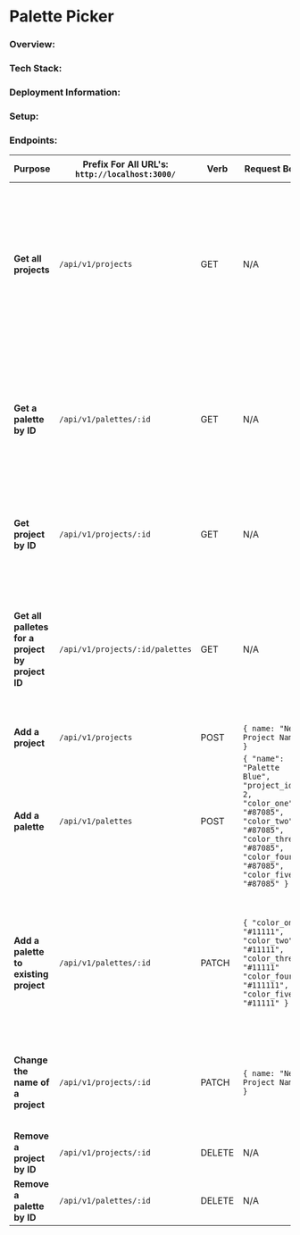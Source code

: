 # Palette Picker 

### Overview:

### Tech Stack:

### Deployment Information: 

### Setup:

### Endpoints:

|  **Purpose** 	| **Prefix For All URL's: `http://localhost:3000/`**  	| **Verb**  	| **Request Body**  	|   **Sample Success Response** |
|---	|---	|---	|---	|---	|
|   **Get all projects**	|  `/api/v1/projects` 	| GET  	|   N/A	|  ```[{ "id": 2,"name": "Project Two", "created_at": "2020-02-04T20:59:00.114Z", "updated_at": "2020-02-04T20:59:00.114Z" }, { "id": 1, "name": "Project One", "created_at": "2020-02-04T20:12:20.932Z", "updated_at": "2020-02-04T20:12:20.932Z" },  ...]``` 	|
|   **Get a palette by ID**	|   `/api/v1/palettes/:id`	|  GET	|  N/A 	| ```{ "colors": [ "#11111", "#11111", "#11111", "#111111", "#11111" ], "id": 1, "name": "GOOD NAME", "project_id": 1, "created_at": "2020-02-04T20:12:20.944Z" "updated_at": "2020-02-04T20:12:20.944Z" } ``` 	|
|  **Get project by ID** 	|  `/api/v1/projects/:id` 	|  GET 	|  N/A 	| ```{ "id": 1, "name": "Project One", "created_at": "2020-02-04T20:12:20.932Z", "updated_at": "2020-02-04T20:12:20.932Z" }``` 	|
|   **Get all palletes for a project by project ID**	| `/api/v1/projects/:id/palettes`  	|  GET 	| N/A  	| ```[{ "colors": [ "#11111", "#11111", "#11111", "#111111", "#11111" ], "id": 1, "name": "GOOD NAME", "project_id": 1, "created_at": "2020-02-04T20:12:20.944Z", "updated_at": "2020-02-04T20:12:20.944Z" } ...]```  	|
|  **Add a project** 	|  `/api/v1/projects` 	|  POST 	|  ```{ name: "New Project Name" }``` 	|   ```{ id: 12 }```	|
|  **Add a palette** 	|  `/api/v1/palettes` 	|  POST 	| ```{ "name": "Palette Blue", "project_id": 2, "color_one": "#87085", "color_two": "#87085", "color_three": "#87085", "color_four": "#87085", "color_five": "#87085" }```  	| ```{ id: 7 }```  	|
|  **Add a palette to existing project** 	|   `/api/v1/palettes/:id`	|  PATCH 	| ```{ "color_one": "#11111", "color_two": "#11111", "color_three": "#11111" "color_four": "#111111", "color_five": "#11111" }```  	| ```{ "colors": [ "#11111", "#11111", "#11111", "#111111", "#11111" ], "id": 7, "name": "Palette Blue", "project_id": 2, "created_at": "2020-02-05T02:57:59.235Z", "updated_at": "2020-02-05T02:57:59.235Z" }```	|
|   **Change the name of a project**	|  `/api/v1/projects/:id` 	|  PATCH 	|  ```{ name: "New Project Name" }``` 	| ```{ "id": 1, "name": "New Project Name", "created_at": "2020-02-04T20:12:20.932Z", "updated_at": "2020-02-04T20:12:20.932Z" }```	|
|  **Remove a project by ID** 	|   `/api/v1/projects/:id`	|  DELETE 	| N/A  	| ```{ "message": "Success: Project has been removed" }```	|
|  **Remove a palette by ID** 	|  `/api/v1/palettes/:id`	|  DELETE 	|   N/A	| ```{ "message": "Success: Palette has been removed" }```	|